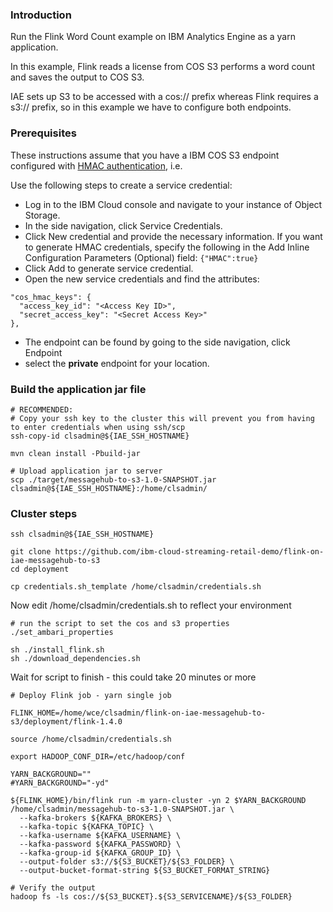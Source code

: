 
### Introduction

Run the Flink Word Count example on IBM Analytics Engine as a yarn application.  

In this example, Flink reads a license from COS S3 performs a word count and saves the output to COS S3.

IAE sets up S3 to be accessed with a cos:// prefix whereas Flink requires a s3:// prefix, so in this example we have to configure both endpoints.

### Prerequisites

These instructions assume that you have a IBM COS S3 endpoint configured with [HMAC authentication](https://console.bluemix.net/docs/services/cloud-object-storage/iam/service-credentials.html#service-credentials), i.e.

Use the following steps to create a service credential:

 - Log in to the IBM Cloud console and navigate to your instance of Object Storage.
 - In the side navigation, click Service Credentials.
 - Click New credential and provide the necessary information. If you want to generate HMAC credentials, specify the following in the Add Inline Configuration Parameters (Optional) field: `{"HMAC":true}`
 - Click Add to generate service credential.
 - Open the new service credentials and find the attributes:
 
```
"cos_hmac_keys": {
  "access_key_id": "<Access Key ID>",
  "secret_access_key": "<Secret Access Key>"
},
```
 - The endpoint can be found by going to the side navigation, click Endpoint
 - select the **private** endpoint for your location.

### Build the application jar file

    # RECOMMENDED: 
    # Copy your ssh key to the cluster this will prevent you from having to enter credentials when using ssh/scp
    ssh-copy-id clsadmin@${IAE_SSH_HOSTNAME}

    mvn clean install -Pbuild-jar
    
    # Upload application jar to server
    scp ./target/messagehub-to-s3-1.0-SNAPSHOT.jar clsadmin@${IAE_SSH_HOSTNAME}:/home/clsadmin/

### Cluster steps

    ssh clsadmin@${IAE_SSH_HOSTNAME}
    
    git clone https://github.com/ibm-cloud-streaming-retail-demo/flink-on-iae-messagehub-to-s3
    cd deployment
    
    cp credentials.sh_template /home/clsadmin/credentials.sh
    
Now edit /home/clsadmin/credentials.sh to reflect your environment
   
    # run the script to set the cos and s3 properties
    ./set_ambari_properties
    
    sh ./install_flink.sh
    sh ./download_dependencies.sh
    
Wait for script to finish - this could take 20 minutes or more

    # Deploy Flink job - yarn single job
    
    FLINK_HOME=/home/wce/clsadmin/flink-on-iae-messagehub-to-s3/deployment/flink-1.4.0

    source /home/clsadmin/credentials.sh

    export HADOOP_CONF_DIR=/etc/hadoop/conf
    
    YARN_BACKGROUND=""
    #YARN_BACKGROUND="-yd"

    ${FLINK_HOME}/bin/flink run -m yarn-cluster -yn 2 $YARN_BACKGROUND /home/clsadmin/messagehub-to-s3-1.0-SNAPSHOT.jar \
      --kafka-brokers ${KAFKA_BROKERS} \
      --kafka-topic ${KAFKA_TOPIC} \
      --kafka-username ${KAFKA_USERNAME} \
      --kafka-password ${KAFKA_PASSWORD} \
      --kafka-group-id ${KAFKA_GROUP_ID} \
      --output-folder s3://${S3_BUCKET}/${S3_FOLDER} \
      --output-bucket-format-string ${S3_BUCKET_FORMAT_STRING}

    # Verify the output
    hadoop fs -ls cos://${S3_BUCKET}.${S3_SERVICENAME}/${S3_FOLDER}
    
